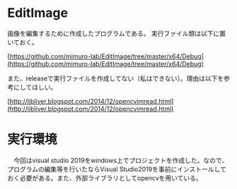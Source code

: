 # EditImage
画像を編集するために作成したプログラムである。
実行ファイル類は以下に置いておく。

[https://github.com/mimuro-lab/EditImage/tree/master/x64/Debug](https://github.com/mimuro-lab/EditImage/tree/master/x64/Debug)

また、releaseで実行ファイルを作成してない（私はできない）。理由は以下を参考にしてほしい。

[http://libliver.blogspot.com/2014/12/opencvimread.html](http://libliver.blogspot.com/2014/12/opencvimread.html)

# 実行環境
　今回はvisual studio 2019をwindows上でプロジェクトを作成した。なので、プログラムの編集等を行いたならVisual Studio2019を事前にインストールしておく必要がある。また、外部ライブラリとしてopencvを用いている。
